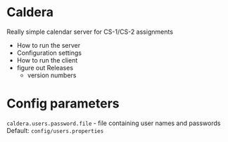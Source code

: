 # Caldera
Really simple calendar server for CS-1/CS-2 assignments

* How to run the server
* Configuration settings
* How to run the client
* figure out Releases
    * version numbers

# Config parameters

`caldera.users.password.file` - file containing user names and passwords
    Default: `config/users.properties`